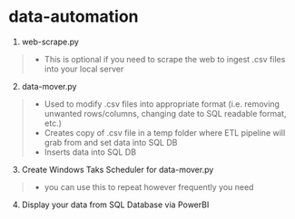 # data-automation
1. web-scrape.py
 > * This is optional if you need to scrape the web to ingest .csv files into your local server
2. data-mover.py
 > *  Used to modify .csv files into appropriate format (i.e. removing unwanted rows/columns, changing date to SQL readable format, etc.)
 > *  Creates copy of .csv file in a temp folder where ETL pipeline will grab from and set data into SQL DB
 > *  Inserts data into SQL DB
3. Create Windows Taks Scheduler for data-mover.py
>  * you can use this to repeat however frequently you need
4. Display your data from SQL Database via PowerBI